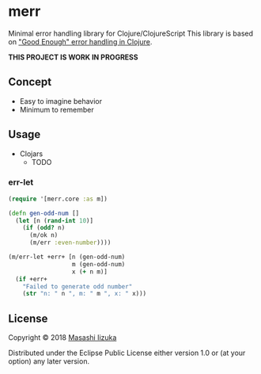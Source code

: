 # merr

Minimal error handling library for Clojure/ClojureScript
This library is based on ["Good Enough" error handling in Clojure](https://adambard.com/blog/acceptable-error-handling-in-clojure/).

**THIS PROJECT IS WORK IN PROGRESS**

## Concept

* Easy to imagine behavior
* Minimum to remember

## Usage

* Clojars
  * TODO

### err-let

```clj
(require '[merr.core :as m])

(defn gen-odd-num []
  (let [n (rand-int 10)]
    (if (odd? n)
      (m/ok n)
      (m/err :even-number))))

(m/err-let +err+ [n (gen-odd-num)
                  m (gen-odd-num)
                  x (+ n m)]
  (if +err+
    "Failed to generate odd number"
    (str "n: " n ", m: " m ", x: " x)))
```

## License

Copyright © 2018 [Masashi Iizuka](https://twitter.com/uochan)

Distributed under the Eclipse Public License either version 1.0 or (at
your option) any later version.
